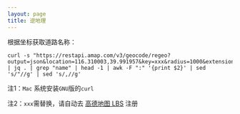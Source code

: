 ```yaml
---
layout: page
title: 逆地理
---
```


根据坐标获取道路名称：

```shell
curl -s "https://restapi.amap.com/v3/geocode/regeo?output=json&location=116.310003,39.991957&key=xxx&radius=1000&extensions=all" | jq . | grep "name" | head -1 | awk -F ":" '{print $2}' | sed 's/"//g' | sed 's/,//g' 
```

注1：`Mac` 系统安装`GNU`版的`curl`

注2：`xxx`需替换，请自动去 [高德地图 LBS](https://lbs.amap.com/) 注册
